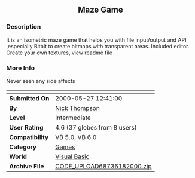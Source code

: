 ﻿<div align="center">

## Maze Game


</div>

### Description

It is an isometric maze game that helps you with file input/output and API ,especially Bitblt to create bitmaps with transparent areas. Included editor. Create your own textures, view readme file
 
### More Info
 
Never seen any side affects


<span>             |<span>
---                |---
**Submitted On**   |2000-05-27 12:41:00
**By**             |[Nick Thompson](https://github.com/Planet-Source-Code/PSCIndex/blob/master/ByAuthor/nick-thompson.md)
**Level**          |Intermediate
**User Rating**    |4.6 (37 globes from 8 users)
**Compatibility**  |VB 5\.0, VB 6\.0
**Category**       |[Games](https://github.com/Planet-Source-Code/PSCIndex/blob/master/ByCategory/games__1-38.md)
**World**          |[Visual Basic](https://github.com/Planet-Source-Code/PSCIndex/blob/master/ByWorld/visual-basic.md)
**Archive File**   |[CODE\_UPLOAD68736182000\.zip](https://github.com/Planet-Source-Code/nick-thompson-maze-game__1-9019/archive/master.zip)









